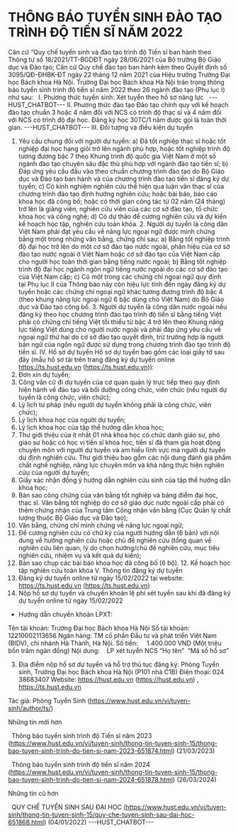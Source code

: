 # THÔNG BÁO TUYỂN SINH ĐÀO TẠO TRÌNH ĐỘ TIẾN SĨ NĂM 2022

Căn cứ “Quy chế tuyển sinh và đào tạo trình độ Tiến sĩ ban hành theo Thông tư số 18/2021/TT-BGDĐT ngày 28/06/2021 của Bộ trưởng Bộ Giáo dục và Đào tạo; Căn cứ Quy chế đào tạo ban hành kèm theo Quyết định số 3095/QĐ-ĐHBK-ĐT ngày 22 tháng 12 năm 2021 của Hiệu trưởng Trường Đại học Bách khoa Hà Nội. Trường Đại học Bách khoa Hà Nội trân trọng thông báo tuyển sinh trình độ tiến sĩ năm 2022 theo 26 ngành đào tạo (Phụ lục I) như sau: 
 I. Phương thức tuyển sinh: Xét tuyển theo hồ sơ năng lực 
 
 ---HUST_CHATBOT---
II. Phương thức đào tạo
Đào tạo chính quy với kế hoạch đào tạo chuẩn 3 hoặc 4 năm đối với NCS có trình độ thạc sĩ và 4 năm đối với NCS có trình độ đại học. Đăng ký học 30TC/1 năm được gọi là toàn thời gian. 
 ---HUST_CHATBOT---
III. Đối tượng và điều kiện dự tuyển
1. Yêu cầu chung đối với người dự tuyển:
a) Đã tốt nghiệp thạc sĩ hoặc tốt nghiệp đại học hạng giỏi trở lên ngành phù hợp, hoặc tốt nghiệp trình độ tương đương bậc 7 theo Khung trình độ quốc gia Việt Nam ở một số ngành đào tạo chuyên sâu đặc thù phù hợp với ngành đào tạo tiến sĩ;
b) Đáp ứng yêu cầu đầu vào theo chuẩn chương trình đào tạo do Bộ Giáo dục và Đào tạo ban hành và của chương trình đào tạo tiến sĩ đăng ký dự tuyển;
c) Có kinh nghiệm nghiên cứu thể hiện qua luận văn thạc sĩ của chương trình đào tạo định hướng nghiên cứu; hoặc bài báo, báo cáo khoa học đã công bố; hoặc có thời gian công tác từ 02 năm (24 tháng) trở lên là giảng viên, nghiên cứu viên của các cơ sở đào tạo, tổ chức khoa học và công nghệ;
d) Có dự thảo đề cương nghiên cứu và dự kiến kế hoạch học tập, nghiên cứu toàn khóa. 2. Người dự tuyển là công dân Việt Nam phải đạt yêu cầu về năng lực ngoại ngữ được minh chứng bằng một trong những văn bằng, chứng chỉ sau:
a) Bằng tốt nghiệp trình độ đại học trở lên do một cơ sở đào tạo nước ngoài, phân hiệu của cơ sở đào tạo nước ngoài ở Việt Nam hoặc cơ sở đào tạo của Việt Nam cấp cho người học toàn thời gian bằng tiếng nước ngoài;
b) Bằng tốt nghiệp trình độ đại học ngành ngôn ngữ tiếng nước ngoài do các cơ sở đào tạo của Việt Nam cấp;
c) Có một trong các chứng chỉ ngoại ngữ quy định tại Phụ lục II của Thông báo này còn hiệu lực tính đến ngày đăng ký dự tuyển hoặc các chứng chỉ ngoại ngữ khác tương đương trình độ bậc 4 (theo khung năng lực ngoại ngữ 6 bậc dùng cho Việt Nam) do Bộ Giáo dục và Đào tạo công bố. 3. Người dự tuyển là công dân nước ngoài nếu đăng ký theo học chương trình đào tạo trình độ tiến sĩ bằng tiếng Việt phải có chứng chỉ tiếng Việt tối thiểu từ bậc 4 trở lên theo Khung năng lực tiếng Việt dùng cho người nước ngoài và phải đáp ứng yêu cầu về ngoại ngữ thứ hai do cơ sở đào tạo quyết định, trừ trường hợp là người bản ngữ của ngôn ngữ được sử dụng trong chương trình đào tạo trình độ tiến sĩ. IV. Hồ sơ dự tuyển
Hồ sơ dự tuyển bao gồm các loại giấy tờ sau đây (mẫu hồ sơ tải trên trang đăng ký dự tuyển online https://ts.hust.edu.vn (https://ts.hust.edu.vn)):
1. Đơn xin dự tuyển;
2. Công văn cử đi dự tuyển của cơ quan quản lý trực tiếp theo quy định hiện hành về đào tạo và bồi dưỡng công chức, viên chức (nếu người dự tuyển là công chức, viên chức);
3. Lý lịch tư pháp (nếu người dự tuyển không phải là công chức, viên chức);
4. Lý lịch khoa học của người dự tuyển;
5. Lý lịch khoa học của tập thể hướng dẫn khoa học;
6. Thư giới thiệu của ít nhất 01 nhà khoa học có chức danh giáo sư, phó giáo sư hoặc có học vị tiến sĩ khoa học, tiến sĩ đã tham gia hoạt động chuyên môn với người dự tuyển và am hiểu lĩnh vực mà người dự tuyển dự định nghiên cứu. Thư giới thiệu bao gồm các nội dung đánh giá phẩm chất nghề nghiệp, năng lực chuyên môn và khả năng thực hiện nghiên cứu của người dự tuyển;
7. Giấy xác nhận đồng ý hướng dẫn nghiên cứu sinh của tập thể hướng dẫn khoa học;
8. Bản sao công chứng của văn bằng tốt nghiệp và bảng điểm đại học, thạc sĩ. Văn bằng tốt nghiệp do cơ sở giáo dục nước ngoài cấp phải có thêm chứng nhận của Trung tâm Công nhận văn bằng (Cục Quản lý chất lượng thuộc Bộ Giáo dục và Đào tạo);
9. Văn bằng, chứng chỉ minh chứng về năng lực ngoại ngữ;
10. Đề cương nghiên cứu có chữ ký của người hướng dẫn (6 bản) với nội dung về hướng nghiên cứu hoặc chủ đề nghiên cứu (tổng quan về nghiên cứu liên quan, lý do chọn hướng/chủ đề nghiên cứu, mục tiêu nghiên cứu, nhiệm vụ và kết quả dự kiến);
11. Bản sao chụp các bài báo khoa học đã công bố (6 bộ). 12. Kế hoạch học tập nghiên cứu toàn khóa
V. Thông tin đăng ký dự tuyển
1. Đăng ký dự tuyển online từ ngày 15/02/2022 tại website: https://ts.hust.edu.vn (https://ts.hust.edu.vn)
2. Nộp hồ sơ dự tuyển và chuyển khoản lệ phí xét tuyển sau khi đã đăng ký dự tuyển online từ ngày 15/02/2022
- Hướng dẫn chuyển khoản LPXT:

Tên tài khoản: Trường Đại học Bách khoa Hà Nội
Số tài khoản:  12210002113656
Ngân hàng: TM cổ phần Đầu tư và phát triển Việt Nam (BIDV), chi nhánh Hà Thành, Hà Nội. Số tiền:     1.400.000 VND (Một triệu bốn trăm ngàn đồng)
Nội dung:    LP xét tuyển NCS “Họ tên”  “Mã số hồ sơ”

3. Địa điểm nộp hồ sơ dự tuyển và hỗ trợ thủ tục đăng ký: Phòng Tuyển sinh, Trường Đại học Bách khoa Hà Nội (P101 nhà C1B)
Điện thoại: 024 38683407
Website: https://hust.edu.vn (https://hust.edu.vn) , https://ts.hust.edu.vn

Tác giả: Phòng Tuyển Sinh (https://www.hust.edu.vn/vi/tuyen-sinh/author/ts/)

Những tin mới hơn

 
Thông báo tuyển sinh trình độ Tiến sĩ năm 2023 (https://www.hust.edu.vn/vi/tuyen-sinh/thong-tin-tuyen-sinh-15/thong-bao-tuyen-sinh-trinh-do-tien-si-nam-2023-651874.html)
(21/03/2023)

 
Thông báo tuyển sinh trình độ tiến sĩ năm 2024 (https://www.hust.edu.vn/vi/tuyen-sinh/thong-tin-tuyen-sinh-15/thong-bao-tuyen-sinh-trinh-do-tien-si-nam-2024-651878.html)
(26/03/2024)

Những tin cũ hơn

 
QUY CHẾ TUYỂN SINH SAU ĐẠI HỌC (https://www.hust.edu.vn/vi/tuyen-sinh/thong-tin-tuyen-sinh-15/quy-che-tuyen-sinh-sau-dai-hoc-651868.html)
(04/01/2022) 
 ---HUST_CHATBOT---
